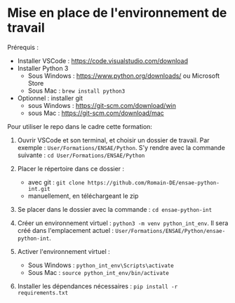 # Mise en place de l'environnement de travail
Prérequis : 
- Installer VSCode : https://code.visualstudio.com/download
- Installer Python 3
    - Sous Windows : https://www.python.org/downloads/ ou Microsoft Store
    - Sous Mac : `brew install python3`
- Optionnel : installer git
    - sous Windows : https://git-scm.com/download/win
    - sous Mac : https://git-scm.com/download/mac


Pour utiliser le repo dans le cadre cette formation:

1. Ouvrir VSCode et son terminal, et choisir un dossier de travail. Par exemple : `User/Formations/ENSAE/Python`.
S'y rendre avec la commande suivante : 
`cd User/Formations/ENSAE/Python`

2. Placer le répertoire dans ce dossier :
    - avec git : `git clone https://github.com/Romain-DE/ensae-python-int.git`
    - manuellement, en téléchargeant le zip

3. Se placer dans le dossier avec la commande : `cd ensae-python-int`
4. Créer un environnement virtuel : `python3 -m venv python_int_env`. Il sera créé dans l'emplacement actuel : `User/Formations/ENSAE/Python/ensae-python-int`.
5. Activer l'environnement virtuel :
    - Sous Windows : `python_int_env\Scripts\activate`
    - Sous Mac : `source python_int_env/bin/activate`
6. Installer les dépendances nécessaires : `pip install -r requirements.txt`